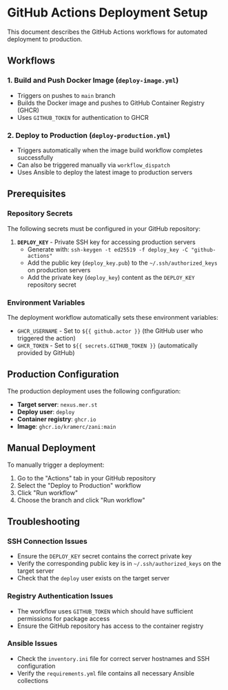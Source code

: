 # GitHub Actions Deployment Setup

This document describes the GitHub Actions workflows for automated deployment to production.

## Workflows

### 1. Build and Push Docker Image (`deploy-image.yml`)
- Triggers on pushes to `main` branch
- Builds the Docker image and pushes to GitHub Container Registry (GHCR)
- Uses `GITHUB_TOKEN` for authentication to GHCR

### 2. Deploy to Production (`deploy-production.yml`)
- Triggers automatically when the image build workflow completes successfully
- Can also be triggered manually via `workflow_dispatch`
- Uses Ansible to deploy the latest image to production servers

## Prerequisites

### Repository Secrets
The following secrets must be configured in your GitHub repository:

1. **`DEPLOY_KEY`** - Private SSH key for accessing production servers
   - Generate with: `ssh-keygen -t ed25519 -f deploy_key -C "github-actions"`
   - Add the public key (`deploy_key.pub`) to the `~/.ssh/authorized_keys` on production servers
   - Add the private key (`deploy_key`) content as the `DEPLOY_KEY` repository secret

### Environment Variables
The deployment workflow automatically sets these environment variables:
- `GHCR_USERNAME` - Set to `${{ github.actor }}` (the GitHub user who triggered the action)
- `GHCR_TOKEN` - Set to `${{ secrets.GITHUB_TOKEN }}` (automatically provided by GitHub)

## Production Configuration

The production deployment uses the following configuration:
- **Target server**: `nexus.mer.st`
- **Deploy user**: `deploy`
- **Container registry**: `ghcr.io`
- **Image**: `ghcr.io/kramerc/zani:main`

## Manual Deployment

To manually trigger a deployment:
1. Go to the "Actions" tab in your GitHub repository
2. Select the "Deploy to Production" workflow
3. Click "Run workflow"
4. Choose the branch and click "Run workflow"

## Troubleshooting

### SSH Connection Issues
- Ensure the `DEPLOY_KEY` secret contains the correct private key
- Verify the corresponding public key is in `~/.ssh/authorized_keys` on the target server
- Check that the `deploy` user exists on the target server

### Registry Authentication Issues
- The workflow uses `GITHUB_TOKEN` which should have sufficient permissions for package access
- Ensure the GitHub repository has access to the container registry

### Ansible Issues
- Check the `inventory.ini` file for correct server hostnames and SSH configuration
- Verify the `requirements.yml` file contains all necessary Ansible collections

